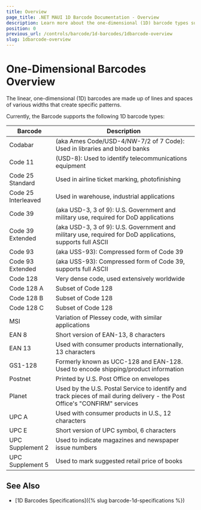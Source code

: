 ```yaml
---
title: Overview
page_title: .NET MAUI 1D Barcode Documentation - Overview
description: Learn more about the one-dimensional (1D) barcode types supported by the Telerik UI for MAUI Barcode.
position: 0
previous_url: /controls/barcode/1d-barcodes/1dbarcode-overview
slug: 1dbarcode-overview
---
```


# One-Dimensional Barcodes Overview

The linear, one-dimensional (1D) barcodes are made up of lines and spaces of various widths that create specific patterns.

Currently, the Barcode supports the following 1D barcode types:

|Barcode|Description|
|----|----|
|Codabar|(aka Ames Code/USD-4/NW-7/2 of 7 Code): Used in libraries and blood banks|
|Code 11|(USD-8): Used to identify telecommunications equipment|
|Code 25 Standard|Used in airline ticket marking, photofinishing|
|Code 25 Interleaved|Used in warehouse, industrial applications|
|Code 39|(aka USD-3, 3 of 9): U.S. Government and military use, required for DoD applications|
|Code 39 Extended|(aka USD-3, 3 of 9): U.S. Government and military use, required for DoD applications, supports full ASCII|
|Code 93|(aka USS-93): Compressed form of Code 39|
|Code 93 Extended|(aka USS-93): Compressed form of Code 39, supports full ASCII|
|Code 128|Very dense code, used extensively worldwide|
|Code 128 A|Subset of Code 128 |
|Code 128 B|Subset of Code 128  |
|Code 128 C|Subset of Code 128  |
|MSI|Variation of Plessey code, with similar applications|
|EAN 8|Short version of EAN-13, 8 characters|
|EAN 13|Used with consumer products internationally, 13 characters|
|GS1-128|Formerly known as UCC-128 and EAN-128. Used to encode shipping/product information  |
|Postnet|Printed by U.S. Post Office on envelopes|
|Planet|Used by the U.S. Postal Service to identify and track pieces of mail during delivery - the Post Office's "CONFIRM" services|
|UPC A|Used with consumer products in U.S., 12 characters|
|UPC E|Short version of UPC symbol, 6 characters|
|UPC Supplement 2|Used to indicate magazines and newspaper issue numbers|
|UPC Supplement 5|Used to mark suggested retail price of books|

## See Also

* [1D Barcodes Specifications]({% slug barcode-1d-specifications %})
